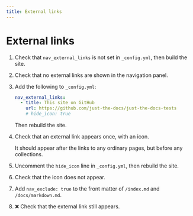 ```yaml
---
title: External links
---
```


# External links

1.  Check that `nav_external_links` is not set in `_config.yml`, then build the site.

1.  Check that no external links are shown in the navigation panel.

1.  Add the following to `_config.yml`:

    ```yaml
    nav_external_links:
      - title: This site on GitHub
        url: https://github.com/just-the-docs/just-the-docs-tests
        # hide_icon: true
    ```

    Then rebuild the site.

1.  Check that an external link appears once, with an icon.
    
    It should appear after the links to any ordinary pages, but before any collections.

1.  Uncomment the `hide_icon` line in `_config.yml`, then rebuild the site.

1.  Check that the icon does not appear.

1.  Add `nav_exclude: true` to the front matter of `/index.md` and `/docs/markdown.md`.

1.  ❌ Check that the external link still appears.
